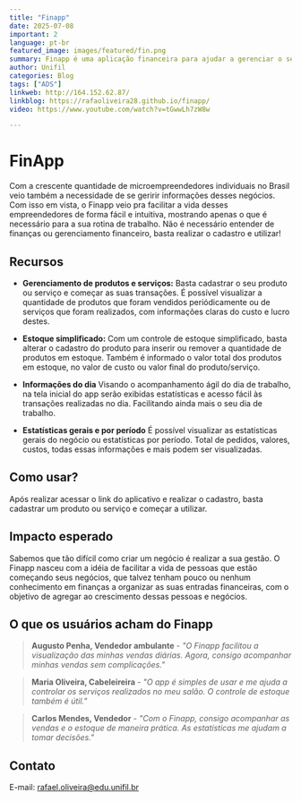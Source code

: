 ```yaml
---
title: "Finapp"
date: 2025-07-08
important: 2
language: pt-br
featured_image: images/featured/fin.png
summary: Finapp é uma aplicação financeira para ajudar a gerenciar o seu negócio, facilitando a visualização rápida de informações diárias ou periódicas das suas vendas ou realização de serviços.
author: Unifil
categories: Blog
tags: ["ADS"] 
linkweb: http://164.152.62.87/
linkblog: https://rafaoliveira28.github.io/finapp/
video: https://www.youtube.com/watch?v=tGwwLh7zW8w

---
```


# FinApp

Com a crescente quantidade de microempreendedores individuais no Brasil veio também a necessidade de se geririr informações desses negócios. Com isso em vista, o Finapp veio pra facilitar a vida desses empreendedores de forma fácil e intuitiva, mostrando apenas o que é necessário para a sua rotina de trabalho. Não é necessário entender de finanças ou gerenciamento financeiro, basta realizar o cadastro e utilizar!

## Recursos

*  **Gerenciamento de produtos e serviços:** Basta cadastrar o seu produto ou serviço e começar as suas transações. É possível visualizar a quantidade de produtos que foram vendidos periódicamente ou de serviços que foram realizados, com informações claras do custo e lucro destes.

*  **Estoque simplificado:** Com um controle de estoque simplificado, basta alterar o cadastro do produto para inserir ou remover a quantidade de produtos em estoque. Também é informado o valor total dos produtos em estoque, no valor de custo ou valor final do produto/serviço.

*  **Informações do dia** Visando o acompanhamento ágil do dia de trabalho, na tela inicial do app serão exibidas estatísticas e acesso fácil às transações realizadas no dia. Facilitando ainda mais o seu dia de trabalho.

*  **Estatísticas gerais e por período** É possível visualizar as estatísticas gerais do negócio ou estatísticas por período. Total de pedidos, valores, custos, todas essas informações e mais podem ser visualizadas.

## Como usar?

Após realizar acessar o link do aplicativo e realizar o cadastro, basta cadastrar um produto ou serviço e começar a utilizar.

## Impacto esperado

Sabemos que tão difícil como criar um negócio é realizar a sua gestão. O Finapp nasceu com a idéia de facilitar a vida de pessoas que estão começando seus negócios, que talvez tenham pouco ou nenhum conhecimento em finanças a organizar as suas entradas financeiras, com o objetivo de agregar ao crescimento dessas pessoas e negócios.

## O que os usuários acham do Finapp

> **Augusto Penha, Vendedor ambulante** - *"O Finapp facilitou a visualização das minhas vendas diárias. Agora, consigo acompanhar minhas vendas sem complicações."*

>**Maria Oliveira, Cabeleireira** - *"O app é simples de usar e me ajuda a controlar os serviços realizados no meu salão. O controle de estoque também é útil."*

>**Carlos Mendes, Vendedor** - *"Com o Finapp, consigo acompanhar as vendas e o estoque de maneira prática. As estatísticas me ajudam a tomar decisões."*

## Contato
E-mail: rafael.oliveira@edu.unifil.br